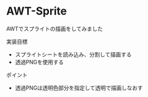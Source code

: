 # AWT-Sprite

AWTでスプライトの描画をしてみました

実装目標
* スプライトシートを読み込み、分割して描画する
* 透過PNGを使用する

ポイント
* 透過PNGは透明色部分を指定して透明で描画しなおす
